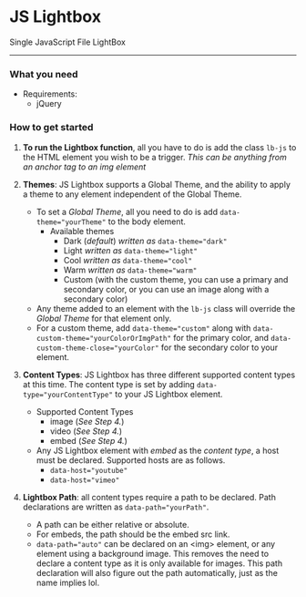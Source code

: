 # JS Lightbox
Single JavaScript File LightBox
<a href="" class="btn"></a>

---
### What you need
* Requirements:
    * jQuery

### How to get started
1. **To run the Lightbox function**, all you have to do is add the class `lb-js` to the HTML element you wish to be a trigger. *This can be anything from an anchor tag to an img element*

2. **Themes**: JS Lightbox supports a Global Theme, and the ability to apply a theme to any element independent of the Global Theme.
    * To set a *Global Theme*, all you need to do is add `data-theme="yourTheme"` to the body element.
        * Available themes
            * Dark (*default*) *written as* `data-theme="dark"`
            * Light *written as* `data-theme="light"`
            * Cool *written as* `data-theme="cool"`
            * Warm *written as* `data-theme="warm"`
            * Custom (with the custom theme, you can use a primary and secondary color, or you can use an image along with a secondary color)
    * Any theme added to an element with the `lb-js` class will override the *Global Theme* for that element only.
    * For a custom theme, add `data-theme="custom"` along with `data-custom-theme="yourColorOrImgPath"` for the primary color, and `data-custom-theme-close="yourColor"` for the secondary color to your element.

3. **Content Types**: JS Lightbox has three different supported content types at this time. The content type is set by adding `data-type="yourContentType"` to your JS Lightbox element.
    * Supported Content Types
        * image (*See Step 4.*)
        * video (*See Step 4.*)
        * embed (*See Step 4.*)
    * Any JS Lightbox element with *embed* as the *content type*, a host must be declared. Supported hosts are as follows.
        * `data-host="youtube"`
        * `data-host="vimeo"`

4. **Lightbox Path**: all content types require a path to be declared. Path declarations are written as `data-path="yourPath"`.
    * A path can be either relative or absolute.
    * For embeds, the path should be the embed src link.
    * `data-path="auto"` can be declared on an \<img\> element, or any element using a background image. This removes the need to declare a content type as it is only available for images. This path declaration will also figure out the path automatically, just as the name implies lol.
